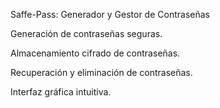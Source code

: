 Saffe-Pass: Generador y Gestor de Contraseñas

Generación de contraseñas seguras.

Almacenamiento cifrado de contraseñas.

Recuperación y eliminación de contraseñas.

Interfaz gráfica intuitiva.
